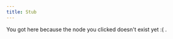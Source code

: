 ```yaml
---
title: Stub
---
```


You got here because the node you clicked doesn't exist yet :( .





[//begin]: # "Autogenerated link references for markdown compatibility"
[wayward]: .././bubbles/stub "wayward"
[connectome]: .././bubbles/stub "connectome"
[primary-visual-cortex]: .././bubbles/stub "primary-visual-cortex"
[video-the-paradox-of-rules-in-games-and-life]: .././bubbles/stub "video-the-paradox-of-rules-in-games-and-life"
[text-horizonte-de-sucesos]: .././bubbles/stub "text-horizonte-de-sucesos"
[text-i-have-no-mouth-and-i-must-scream]: .././bubbles/stub "text-i-have-no-mouth-and-i-must-scream"
[you-research-what-strikes-you-deeply]: .././bubbles/stub "you-research-what-strikes-you-deeply"
[reverse-engineering-games]: .././bubbles/stub "reverse-engineering-games"
[phosphenes]: .././bubbles/stub "phosphenes"
[inferotemporal-cortex]: .././bubbles/stub "inferotemporal-cortex"
[building-before-knowing]: .././bubbles/stub "building-before-knowing"
[imagine-24-balls]: .././bubbles/stub "imagine-24-balls"
[intuitive-physics]: .././bubbles/stub "intuitive-physics"
[computation]: .././bubbles/stub "computation"
[burden-of-proof.md]: .././bubbles/stub "burden-of-proof.md"
[//end]: # "Autogenerated link references"

